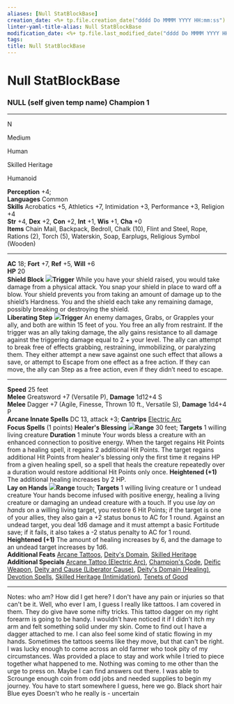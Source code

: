 ```yaml
---
aliases: [Null StatBlockBase]
creation_date: <%+ tp.file.creation_date("dddd Do MMMM YYYY HH:mm:ss") %>
linter-yaml-title-alias: Null StatBlockBase
modification_date: <%+ tp.file.last_modified_date("dddd Do MMMM YYYY HH:mm:ss") %>
tags: 
title: Null StatBlockBase
---
```

# Null StatBlockBase
### **NULL (self given temp name) Champion 1**

* * *

N

Medium

Human

Skilled Heritage

Humanoid

**Perception** +4;  
**Languages** Common  
**Skills** Acrobatics +5, Athletics +7, Intimidation +3, Performance +3, Religion +4  
**Str** +4, **Dex** +2, **Con** +2, **Int** +1, **Wis** +1, **Cha** +0  
**Items** Chain Mail, Backpack, Bedroll, Chalk (10), Flint and Steel, Rope, Rations (2), Torch (5), Waterskin, Soap, Earplugs, Religious Symbol (Wooden)

* * *

**AC** 18; **Fort** +7, **Ref** +5, **Will** +6  
**HP** 20  
**Shield Block** ![](img\action_reaction_black.png)**Trigger** While you have your shield raised, you would take damage from a physical attack. You snap your shield in place to ward off a blow. Your shield prevents you from taking an amount of damage up to the shield’s Hardness. You and the shield each take any remaining damage, possibly breaking or destroying the shield.  
**Liberating Step** ![](img\action_reaction_black.png)**Trigger** An enemy damages, Grabs, or Grapples your ally, and both are within 15 feet of you. You free an ally from restraint. If the trigger was an ally taking damage, the ally gains resistance to all damage against the triggering damage equal to 2 + your level. The ally can attempt to break free of effects grabbing, restraining, immobilizing, or paralyzing them. They either attempt a new save against one such effect that allows a save, or attempt to Escape from one effect as a free action. If they can move, the ally can Step as a free action, even if they didn’t need to escape.

* * *

**Speed** 25 feet  
**Melee** Greatsword +7 (Versatile P), **Damage** 1d12+4 S  
**Melee** Dagger +7 (Agile, Finesse, Thrown 10 ft., Versatile S), **Damage** 1d4+4 P  
**Arcane Innate Spells** DC 13, attack +3; **Cantrips** [Electric Arc](https://2e.aonprd.com/Spells.aspx?ID=97)  
**Focus Spells** (1 points) **Healer's Blessing** ![](img\action_single_black.png)**Range** 30 feet; **Targets** 1 willing living creature **Duration** 1 minute Your words bless a creature with an enhanced connection to positive energy. When the target regains Hit Points from a healing spell, it regains 2 additional Hit Points. The target regains additional Hit Points from healer's blessing only the first time it regains HP from a given healing spell, so a spell that heals the creature repeatedly over a duration would restore additional Hit Points only once. **Heightened (+1)** The additional healing increases by 2 HP.  
**Lay on Hands** ![](img\action_single_black.png)**Range** touch; **Targets** 1 willing living creature or 1 undead creature Your hands become infused with positive energy, healing a living creature or damaging an undead creature with a touch. If you use _lay on hands_ on a willing living target, you restore 6 Hit Points; if the target is one of your allies, they also gain a +2 status bonus to AC for 1 round. Against an undead target, you deal 1d6 damage and it must attempt a basic Fortitude save; if it fails, it also takes a -2 status penalty to AC for 1 round. **Heightened (+1)** The amount of healing increases by 6, and the damage to an undead target increases by 1d6.  
**Additional Feats** [Arcane Tattoos](https://2e.aonprd.com/Feats.aspx?ID=938), [Deity's Domain](https://2e.aonprd.com/Feats.aspx?ID=214), [Skilled Heritage](https://2e.aonprd.com/Heritages.aspx?Ancestry=6)  
**Additional Specials** [Arcane Tattoo (Electric Arc)](https://2e.aonprd.com), [Champion's Code](https://2e.aonprd.com/Classes.aspx?ID=4), [Deific Weapon](https://2e.aonprd.com/Classes.aspx?ID=4), [Deity and Cause (Liberator Cause)](https://2e.aonprd.com/Classes.aspx?ID=4), [Deity's Domain (Healing)](https://2e.aonprd.com), [Devotion Spells](https://2e.aonprd.com/Classes.aspx?ID=4), [Skilled Heritage (Intimidation)](https://2e.aonprd.com), [Tenets of Good](https://2e.aonprd.com/Tenets.aspx)  

* * *

Notes: who am? How did I get here? I don't have any pain or injuries so that can't be it. Well, who ever I am, I guess I really like tattoos. I am covered in them. They do give have some nifty tricks. This tattoo dagger on my right forearm is going to be handy. I wouldn't have noticed it if I didn't itch my arm and felt something solid under my skin. Come to find out I have a dagger attached to me. I can also feel some kind of static flowing in my hands. Sometimes the tattoos seems like they move, but that can't be right. I was lucky enough to come across an old farmer who took pity of my circumstances. Was provided a place to stay and work while I tried to piece together what happened to me. Nothing was coming to me other than the urge to press on. Maybe I can find answers out there. I was able to Scrounge enough coin from odd jobs and needed supplies to begin my journey. You have to start somewhere I guess, here we go. Black short hair Blue eyes Doesn't who he really is - uncertain